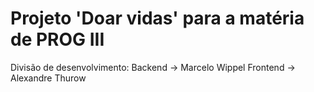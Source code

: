 # Projeto 'Doar vidas' para a matéria de PROG III
Divisão de desenvolvimento:
Backend -> Marcelo Wippel
Frontend -> Alexandre Thurow
